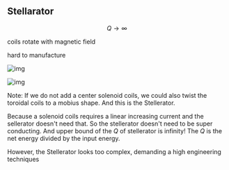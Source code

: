 ## Stellarator

$$
Q\to \infty
$$



coils rotate with magnetic field

hard to manufacture

<div class="r-stack">

![img](https://s2.loli.net/2023/04/22/tEZVWfvHsnk1TBa.png)<!-- .element: class="fragment fade-out" -->

![img](https://s2.loli.net/2023/04/22/ctpYK5sSnvjarOX.jpg)<!-- .element: class="fragment fade-in"  -->

</div>

Note: 
If we do not add a center solenoid coils, we could also twist the toroidal coils to a mobius shape. And this is the Stellerator. 

Because a solenoid coils requires a linear increasing current and the sellerator doesn't need that. So the stellerator doesn't need to be super conducting. And upper bound of the $Q$ of stellerator is infinity! The $Q$ is the net energy divided by the input energy.

However, the Stellerator looks too complex, demanding a high engineering techniques